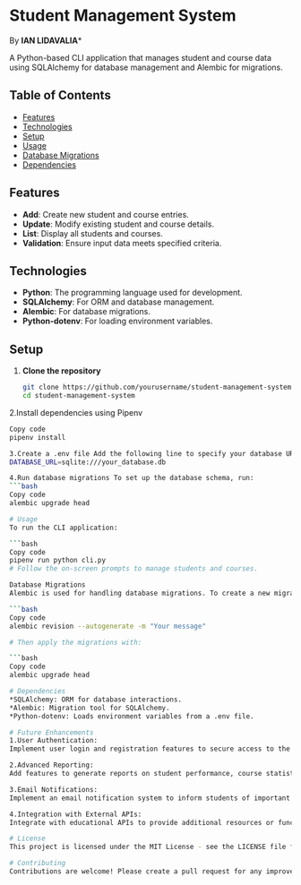 # Student Management System

By **IAN LIDAVALIA***

A Python-based CLI application that manages student and course data using SQLAlchemy for database management and Alembic for migrations.

## Table of Contents
- [Features](#features)
- [Technologies](#technologies)
- [Setup](#setup)
- [Usage](#usage)
- [Database Migrations](#database-migrations)
- [Dependencies](#dependencies)

## Features
- **Add**: Create new student and course entries.
- **Update**: Modify existing student and course details.
- **List**: Display all students and courses.
- **Validation**: Ensure input data meets specified criteria.

## Technologies
- **Python**: The programming language used for development.
- **SQLAlchemy**: For ORM and database management.
- **Alembic**: For database migrations.
- **Python-dotenv**: For loading environment variables.

## Setup

1. **Clone the repository**
   ```bash
   git clone https://github.com/yourusername/student-management-system.git
   cd student-management-system

2.Install dependencies using Pipenv

```bash
Copy code
pipenv install

3.Create a .env file Add the following line to specify your database URL:
DATABASE_URL=sqlite:///your_database.db

4.Run database migrations To set up the database schema, run:
```bash
Copy code
alembic upgrade head

# Usage
To run the CLI application:

```bash
Copy code
pipenv run python cli.py
# Follow the on-screen prompts to manage students and courses.

Database Migrations
Alembic is used for handling database migrations. To create a new migration after making changes to your models, run:

```bash
Copy code
alembic revision --autogenerate -m "Your message"

# Then apply the migrations with:

```bash
Copy code
alembic upgrade head

# Dependencies
*SQLAlchemy: ORM for database interactions.
*Alembic: Migration tool for SQLAlchemy.
*Python-dotenv: Loads environment variables from a .env file.

# Future Enhancements
1.User Authentication:
Implement user login and registration features to secure access to the system.

2.Advanced Reporting:
Add features to generate reports on student performance, course statistics, and enrollment trends.

3.Email Notifications:
Implement an email notification system to inform students of important updates, deadlines, or announcements.

4.Integration with External APIs:
Integrate with educational APIs to provide additional resources or functionality, such as course materials or online assessments.

# License
This project is licensed under the MIT License - see the LICENSE file for details.

# Contributing
Contributions are welcome! Please create a pull request for any improvements or bug fixes.




